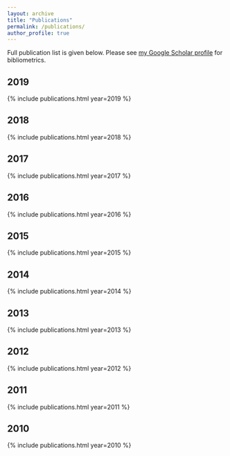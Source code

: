 ```yaml
---
layout: archive
title: "Publications"
permalink: /publications/
author_profile: true
---
```


Full publication list is given below. Please see <a href="https://scholar.google.com.au/citations?user=MFi65f4AAAAJ&hl=en">my Google Scholar profile</a> for bibliometrics.
## 2019

{% include publications.html year=2019 %}

## 2018

{% include publications.html year=2018 %}

## 2017

{% include publications.html year=2017 %}

## 2016

{% include publications.html year=2016 %}

## 2015

{% include publications.html year=2015 %}

## 2014

{% include publications.html year=2014 %}

## 2013

{% include publications.html year=2013 %}

## 2012

{% include publications.html year=2012 %}

## 2011

{% include publications.html year=2011 %}

## 2010

{% include publications.html year=2010 %}
